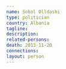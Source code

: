 ```yaml
---
name: Sokol Olldashi
type: politician
country: Albania
tagline:
description:
related-persons:
death: 2013-11-20
connections:
layout: person
---
```

